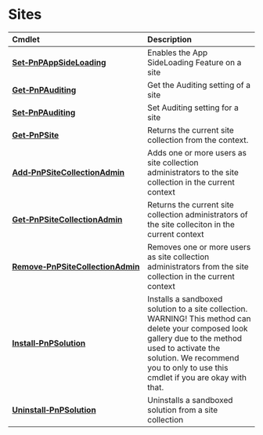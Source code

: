 # Sites 
Cmdlet|Description
:-----|:----------
**[Set&#8209;PnPAppSideLoading](SetPnPAppSideLoading.md)** |Enables the App SideLoading Feature on a site
**[Get&#8209;PnPAuditing](GetPnPAuditing.md)** |Get the Auditing setting of a site
**[Set&#8209;PnPAuditing](SetPnPAuditing.md)** |Set Auditing setting for a site
**[Get&#8209;PnPSite](GetPnPSite.md)** |Returns the current site collection from the context.
**[Add&#8209;PnPSiteCollectionAdmin](AddPnPSiteCollectionAdmin.md)** |Adds one or more users as site collection administrators to the site collection in the current context
**[Get&#8209;PnPSiteCollectionAdmin](GetPnPSiteCollectionAdmin.md)** |Returns the current site collection administrators of the site colleciton in the current context
**[Remove&#8209;PnPSiteCollectionAdmin](RemovePnPSiteCollectionAdmin.md)** |Removes one or more users as site collection administrators from the site collection in the current context
**[Install&#8209;PnPSolution](InstallPnPSolution.md)** |Installs a sandboxed solution to a site collection. WARNING! This method can delete your composed look gallery due to the method used to activate the solution. We recommend you to only to use this cmdlet if you are okay with that.
**[Uninstall&#8209;PnPSolution](UninstallPnPSolution.md)** |Uninstalls a sandboxed solution from a site collection
